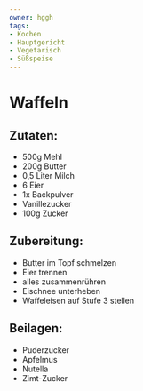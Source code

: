 ```yaml
---
owner: hggh
tags:
- Kochen
- Hauptgericht
- Vegetarisch
- Süßspeise
---
```

Waffeln
=====

Zutaten:
--------
 * 500g Mehl
 * 200g Butter
 * 0,5 Liter Milch
 * 6 Eier
 * 1x Backpulver
 * Vanillezucker
 * 100g Zucker
 
 
 Zubereitung:
 ----------------
   - Butter im Topf schmelzen
   - Eier trennen
   - alles zusammenrühren
   - Eischnee unterheben
   - Waffeleisen auf Stufe 3 stellen
   
   
 
 
Beilagen:
---------
 * Puderzucker
 * Apfelmus
 * Nutella
 * Zimt-Zucker
